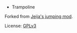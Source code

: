 * Trampoline

Forked from [Jeija's jumping mod](https://forum.minetest.net/viewtopic.php?t=2957).

License: [GPLv3](LICENSE.txt)
